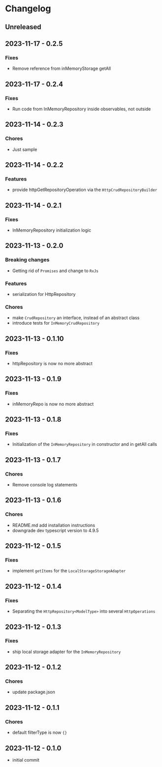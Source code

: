 # Changelog

## Unreleased

## 2023-11-17 - 0.2.5
### Fixes
- Remove reference from inMemoryStorage getAll

## 2023-11-17 - 0.2.4
### Fixes
- Run code from InMemoryRepository inside observables, not outside

## 2023-11-14 - 0.2.3
### Chores
- Just sample

## 2023-11-14 - 0.2.2
### Features
- provide httpGetRepositoryOperation via the `HttpCrudRepositoryBuilder`

## 2023-11-14 - 0.2.1
### Fixes
- InMemoryRepository initialization logic

## 2023-11-13 - 0.2.0
### Breaking changes
- Getting rid of `Promises` and change to `RxJs`
### Features
- serialization for HttpRepository
### Chores
- make `CrudRepository` an interface, instead of an abstract class
- introduce tests for `InMemoryCrudRepository`

## 2023-11-13 - 0.1.10
### Fixes
- httpRepository is now no more abstract

## 2023-11-13 - 0.1.9
### Fixes
- inMemoryRepo is now no more abstract

## 2023-11-13 - 0.1.8
### Fixes
- Initialization of the `InMemoryRepository` in constructor and in getAll calls

## 2023-11-13 - 0.1.7
### Chores
- Remove console log statements

## 2023-11-13 - 0.1.6
### Chores
- README.md add installation instructions
- downgrade dev typescript version to 4.9.5

## 2023-11-12 - 0.1.5
### Fixes
- implement `getItems` for the `LocalStorageStorageAdapter`

## 2023-11-12 - 0.1.4
### Fixes
- Separating the `HttpRepository<ModelType>` into several `HttpOperations`

## 2023-11-12 - 0.1.3
### Fixes
- ship local storage adapter for the `InMemoryRepository`

## 2023-11-12 - 0.1.2
### Chores
- update package.json

## 2023-11-12 - 0.1.1
### Chores
- default filterType is now `{}`

## 2023-11-12 - 0.1.0
- initial commit